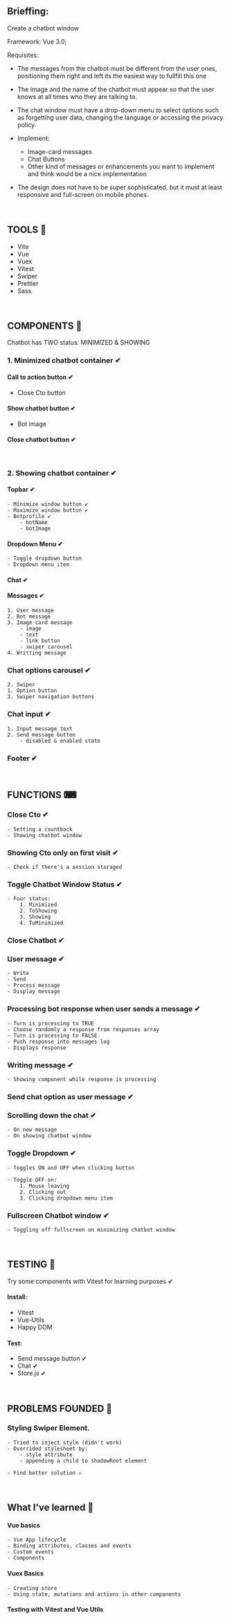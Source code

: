 ## Brieffing:
Create a chatbot window

Framework: Vue 3.0;

Requisites:
- The messages from the chatbot must be different from the user ones, positioning them right and left its the easiest way to fullfill this one
- The image and the name of the chatbot must appear so that the user knows at all times who they are talking to.
- The chat window must have a drop-down menu to select options such as forgetting user data, changing the language or accessing the privacy policy.

- Implement:
    - Image-card messages
    - Chat Buttons
    - Other kind of messages or enhancements you want to implement and think would be a nice implementation

- The design does not have to be super sophisticated, but it must at least responsive and full-screen on mobile phones.

<br>

## TOOLS 🔨
- Vite
- Vue
- Vuex
- Vitest
- Swiper
- Prettier
- Sass

<br>

## COMPONENTS 🧩  

Chatbot has TWO status: MINIMIZED & SHOWING

### 1. Minimized chatbot container ✔

#### Call to action button ✔
- Close Cto button

#### Show chatbot button ✔
- Bot image

#### Close chatbot button ✔

<br>

### 2. Showing chatbot container ✔

#### Topbar ✔
    - Minimize window button ✔
    - Maximize window button ✔
    - Botprofile ✔
        - botName
        - botImage

#### Dropdown Menu ✔
    - Toggle dropdown button
    - Dropdown menu item

#### Chat ✔

#### Messages ✔

    1. User message
    2. Bot message
    3. Image card message
        - image 
        - text 
        - link button 
        - swiper carousel
    4. Writting message

### Chat options carousel ✔

    2. Swiper
    1. Option button
    3. Swiper navigation buttons

### Chat input ✔

    1. Input message text
    2. Send message button
        - disabled & enabled state

### Footer ✔

<br>

## FUNCTIONS ⌨

### Close Cto ✔
    - Setting a countback
    - Showing chatbot window

### Showing Cto only on first visit ✔
    - Check if there's a session storaged

### Toggle Chatbot Window Status ✔
    - Four status:
        1. Minimized
        2. ToShowing
        3. Showing
        4. ToMinimized

### Close Chatbot ✔

### User message ✔
    - Write
    - Send
    - Process message
    - Display message

### Processing bot response when user sends a message ✔
    - Turn is processing to TRUE
    - Choose randomly a response from responses array
    - Turn is processing to FALSE
    - Push response into messages log
    - Displays response

### Writing message ✔
    - Showing component while response is processing 

### Send chat option as user message ✔

### Scrolling down the chat ✔
    - On new message
    - On showing chatbot window

### Toggle Dropdown ✔
    - Toggles ON and OFF when clicking button

    - Toggle OFF on:
        1. Mouse leaving
        2. Clicking out
        3. Clicking dropdown menu item

### Fullscreen Chatbot window ✔
    - Toggling off fullscreen on minimizing chatbot window
    
<br>

## TESTING 🧪

Try some components with Vitest for learning purposes ✔ 

#### Install:

- Vitest
- Vue-Utils
- Happy DOM
    
#### Test:

- Send message button ✔
- Chat ✔
- Store.js ✔

<br>

## PROBLEMS FOUNDED 🔴

### Styling Swiper Element.
    - Tried to inject style (didn't work)
    - Overrided stylesheet by:
        - style attribute
        - appending a child to shadowRoot element

    - Find better solution ✍

<br>

## What I've learned 📗
#### Vue basics
    - Vue App lifecycle
    - Binding attributes, classes and events
    - Custom events
    - Components

#### Vuex Basics
    - Creating store
    - Using state, mutations and actions in other components

#### Testing with Vitest and Vue Utils
    
